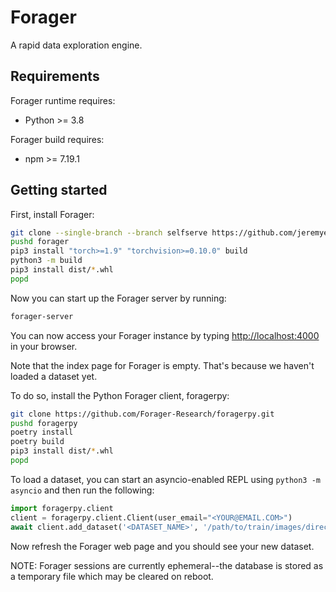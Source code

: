 # Forager
A rapid data exploration engine.


## Requirements
Forager runtime requires:
- Python >= 3.8

Forager build requires:
- npm >= 7.19.1

## Getting started

First, install Forager:
```bash
git clone --single-branch --branch selfserve https://github.com/jeremyephron/forager.git
pushd forager
pip3 install "torch>=1.9" "torchvision>=0.10.0" build
python3 -m build
pip3 install dist/*.whl
popd 
```

Now you can start up the Forager server by running:
```bash
forager-server
```

You can now access your Forager instance by typing [http://localhost:4000](http://localhost:4000) in your browser.

Note that the index page for Forager is empty. That's because we haven't loaded a dataset yet.

To do so, install the Python Forager client, foragerpy:

```bash
git clone https://github.com/Forager-Research/foragerpy.git
pushd foragerpy
poetry install
poetry build
pip3 install dist/*.whl
popd
```

To load a dataset, you can start an asyncio-enabled REPL using `python3 -m asyncio` and then run the following:

```python
import foragerpy.client
client = foragerpy.client.Client(user_email="<YOUR@EMAIL.COM>")
await client.add_dataset('<DATASET_NAME>', '/path/to/train/images/directory, '/path/to/val/images/directory')
```

Now refresh the Forager web page and you should see your new dataset.

NOTE: Forager sessions are currently ephemeral--the database is stored as a temporary file which may be cleared on reboot.
